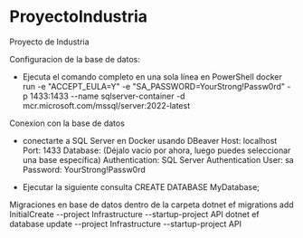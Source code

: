 # ProyectoIndustria
Proyecto de Industria 

Configuracion de la base de datos: 
- Ejecuta el comando completo en una sola línea en PowerShell
    docker run -e "ACCEPT_EULA=Y" -e "SA_PASSWORD=YourStrong!Passw0rd" -p 1433:1433 --name sqlserver-container -d mcr.microsoft.com/mssql/server:2022-latest

Conexion con la base de datos 
- conectarte a SQL Server en Docker usando DBeaver
    Host: localhost
    Port: 1433
    Database: (Déjalo vacío por ahora, luego puedes seleccionar una base específica)
    Authentication: SQL Server Authentication
    User: sa
    Password: YourStrong!Passw0rd

- Ejecutar la siguiente consulta 
    CREATE DATABASE MyDatabase;

Migraciones en base de datos dentro de la carpeta 
    dotnet ef migrations add InitialCreate --project Infrastructure --startup-project API
    dotnet ef database update --project Infrastructure --startup-project API

